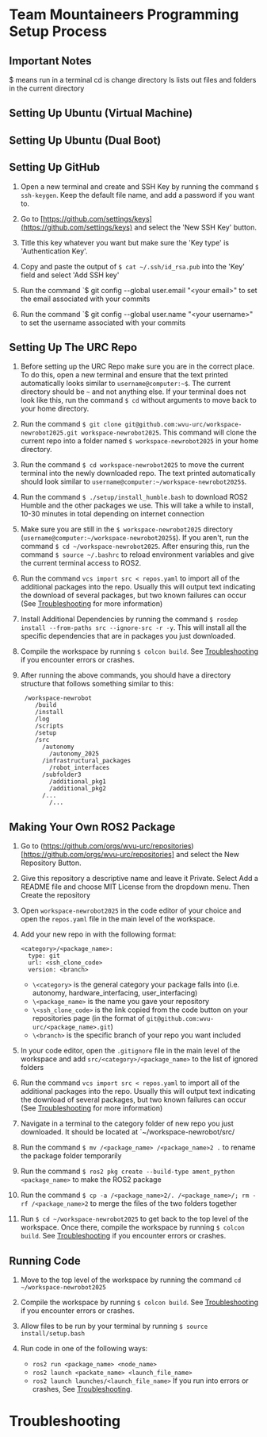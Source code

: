 # Team Mountaineers Programming Setup Process

## Important Notes
$ means run in a terminal
cd is change directory
ls lists out files and folders in the current directory


## Setting Up Ubuntu (Virtual Machine)

## Setting Up Ubuntu (Dual Boot)

## Setting Up GitHub
1. Open a new terminal and create and SSH Key by running the command `$ ssh-keygen`. Keep the default file name, and add a password if you want to.

2. Go to [https://github.com/settings/keys](https://github.com/settings/keys) and select the 'New SSH Key' button.

3. Title this key whatever you want but make sure the 'Key type' is 'Authentication Key'.

4. Copy and paste the output of `$ cat ~/.ssh/id_rsa.pub` into the 'Key' field and select 'Add SSH key'

5. Run the command `$ git config --global user.email "\<your email>" to set the email associated with your commits

6. Run the command `$ git config --global user.name "\<your username>" to set the username associated with your commits

## Setting Up The URC Repo

1. Before setting up the URC Repo make sure you are in the correct place. To do this, open a new terminal and ensure that the text printed automatically looks similar to `username@computer:~$`. The current directory should be `~` and not anything else. If your terminal does not look like this, run the command `$ cd` without arguments to move back to your home directory.

2. Run the command `$ git clone git@github.com:wvu-urc/workspace-newrobot2025.git workspace-newrobot2025`. This command will clone the current repo into a folder named `$ workspace-newrobot2025` in your home directory.

3. Run the command `$ cd workspace-newrobot2025` to move the current terminal into the newly downloaded repo. The text printed automatically should look similar to `username@computer:~/workspace-newrobot2025$`.

4. Run the command `$ ./setup/install_humble.bash` to download ROS2 Humble and the other packages we use. This will take a while to install, 10-30 minutes in total depending on internet connection

5. Make sure you are still in the `$ workspace-newrobot2025` directory (`username@computer:~/workspace-newrobot2025$`). If you aren't, run the command `$ cd ~/workspace-newrobot2025`. After ensuring this, run the command `$ source ~/.bashrc` to reload environment variables and give the current terminal access to ROS2.

6. Run the command `vcs import src < repos.yaml` to import all of the additional packages into the repo. Usually this will output text indicating the download of several packages, but two known failures can occur (See [Troubleshooting](#Troubleshooting) for more information)

7. Install Additional Dependencies by running the command `$ rosdep install --from-paths src --ignore-src -r -y`. This will install all the specific dependencies that are in packages you just downloaded.

8. Compile the workspace by running `$ colcon build`. See [Troubleshooting](#Troubleshooting) if you encounter errors or crashes.

9. After running the above commands, you should have a directory structure that follows something similar to this:
   ```
    /workspace-newrobot
       /build
       /install
       /log
       /scripts
       /setup
       /src
         /autonomy
           /autonomy_2025
         /infrastructural_packages
           /robot_interfaces
         /subfolder3
           /additional_pkg1
           /additional_pkg2
         /...
           /...
   ```

## Making Your Own ROS2 Package

1. Go to (https://github.com/orgs/wvu-urc/repositories)[https://github.com/orgs/wvu-urc/repositories] and select the New Repository Button.

2. Give this repository a descriptive name and leave it Private. Select Add a README file and choose MIT License from the dropdown menu. Then Create the repository

3. Open `workspace-newrobot2025` in the code editor of your choice and open the `repos.yaml` file in the main level of the workspace.

4. Add your new repo in with the following format:
   ```
   <category>/<package_name>:
     type: git
     url: <ssh_clone_code>
     version: <branch>
   ```
   - `\<category>` is the general category your package falls into (i.e. autonomy, hardware_interfacing, user_interfacing)
   - `\<package_name>` is the name you gave your repository
   - `\<ssh_clone_code>` is the link copied from the code button on your repositories page (in the format of `git@github.com:wvu-urc/<package_name>.git`)
   - `\<branch>` is the specific branch of your repo you want included
  
5. In your code editor, open the `.gitignore` file in the main level of the workspace and add `src/<category>/<package_name>` to the list of ignored folders
  
6. Run the command `vcs import src < repos.yaml` to import all of the additional packages into the repo. Usually this will output text indicating the download of several packages, but two known failures can occur (See [Troubleshooting](#Troubleshooting) for more information)

7. Navigate in a terminal to the category folder of new repo you just downloaded. It should be located at `~/workspace-newrobot/src/<category>

8. Run the command `$ mv /<package_name> /<package_name>2 .` to rename the package folder temporarily
   
9. Run the command `$ ros2 pkg create --build-type ament_python <package_name>` to make the ROS2 package

10. Run the command `$ cp -a /<package_name>2/. /<package_name>/; rm -rf /<package_name>2` to merge the files of the two folders together

11. Run `$ cd ~/workspace-newrobot2025` to get back to the top level of the workspace. Once there, compile the workspace by running `$ colcon build`. See [Troubleshooting](#Troubleshooting) if you encounter errors or crashes. 

## Running Code

1. Move to the top level of the workspace by running the command `cd ~/workspace-newrobot2025`

2. Compile the workspace by running `$ colcon build`. See [Troubleshooting](#Troubleshooting) if you encounter errors or crashes.

3. Allow files to be run by your terminal by running `$ source install/setup.bash`

4. Run code in one of the following ways:
   - `ros2 run <package_name> <node_name>`
   - `ros2 launch <packate_name> <launch_file_name>`
   - `ros2 launch launches/<launch_file_name>`
   If you run into errors or crashes, See [Troubleshooting](#Troubleshooting).

# Troubleshooting
